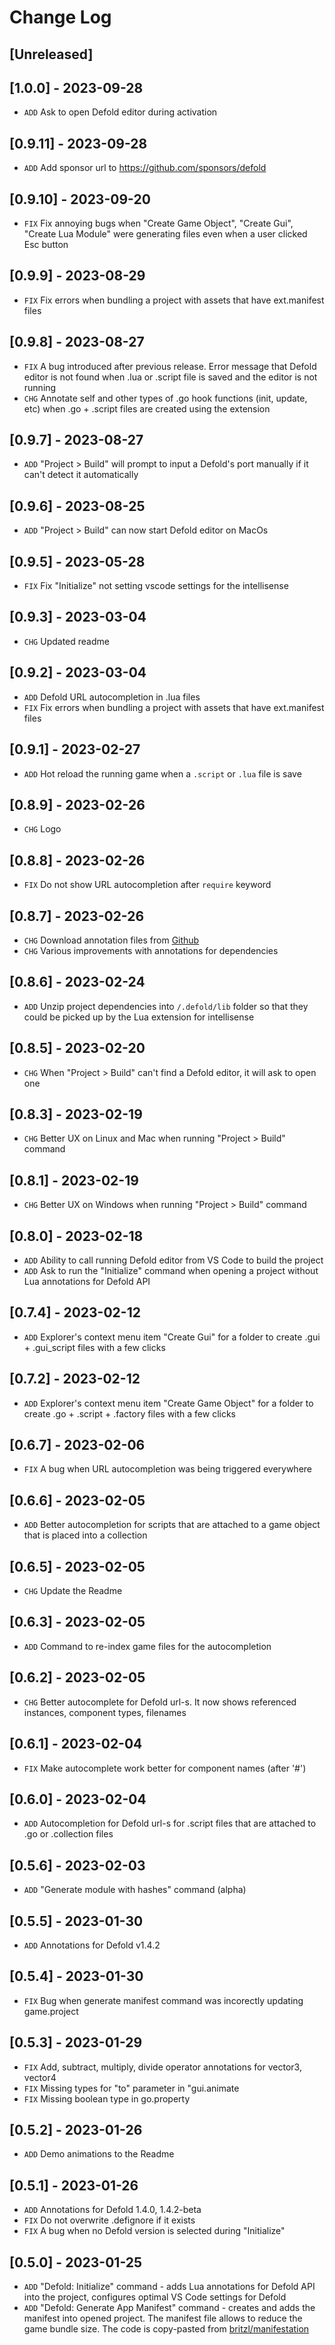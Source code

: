 # Change Log

## [Unreleased]

## [1.0.0] - 2023-09-28
- `ADD` Ask to open Defold editor during activation

## [0.9.11] - 2023-09-28
- `ADD` Add sponsor url to https://github.com/sponsors/defold

## [0.9.10] - 2023-09-20
- `FIX` Fix annoying bugs when "Create Game Object", "Create Gui", "Create Lua Module" were generating files even when a user clicked Esc button

## [0.9.9] - 2023-08-29
- `FIX` Fix errors when bundling a project with assets that have ext.manifest files

## [0.9.8] - 2023-08-27
- `FIX` A bug introduced after previous release. Error message that Defold editor is not found when .lua or .script file is saved and the editor is not running
- `CHG` Annotate self and other types of .go hook functions (init, update, etc) when .go + .script files are created using the extension

## [0.9.7] - 2023-08-27
- `ADD` "Project > Build" will prompt to input a Defold's port manually if it can't detect it automatically

## [0.9.6] - 2023-08-25
- `ADD` "Project > Build" can now start Defold editor on MacOs

## [0.9.5] - 2023-05-28
- `FIX` Fix "Initialize" not setting vscode settings for the intellisense

## [0.9.3] - 2023-03-04
- `CHG` Updated readme

## [0.9.2] - 2023-03-04
- `ADD` Defold URL autocompletion in .lua files
- `FIX` Fix errors when bundling a project with assets that have ext.manifest files

## [0.9.1] - 2023-02-27
- `ADD` Hot reload the running game when a `.script` or `.lua` file is save

## [0.8.9] - 2023-02-26
- `CHG` Logo

## [0.8.8] - 2023-02-26
- `FIX` Do not show URL autocompletion after `require` keyword

## [0.8.7] - 2023-02-26
- `CHG` Download annotation files from [Github](https://github.com/mikatuo/defold-lua-annotations/releases)
- `CHG` Various improvements with annotations for dependencies

## [0.8.6] - 2023-02-24
- `ADD` Unzip project dependencies into `/.defold/lib` folder so that they could be picked up by the Lua extension for intellisense

## [0.8.5] - 2023-02-20
- `CHG` When "Project > Build" can't find a Defold editor, it will ask to open one

## [0.8.3] - 2023-02-19
- `CHG` Better UX on Linux and Mac when running "Project > Build" command

## [0.8.1] - 2023-02-19
- `CHG` Better UX on Windows when running "Project > Build" command

## [0.8.0] - 2023-02-18
- `ADD` Ability to call running Defold editor from VS Code to build the project
- `ADD` Ask to run the "Initialize" command when opening a project without Lua annotations for Defold API

## [0.7.4] - 2023-02-12
- `ADD` Explorer's context menu item "Create Gui" for a folder to create .gui + .gui_script files with a few clicks

## [0.7.2] - 2023-02-12
- `ADD` Explorer's context menu item "Create Game Object" for a folder to create .go + .script + .factory files with a few clicks

## [0.6.7] - 2023-02-06
- `FIX` A bug when URL autocompletion was being triggered everywhere

## [0.6.6] - 2023-02-05
- `ADD` Better autocompletion for scripts that are attached to a game object that is placed into a collection

## [0.6.5] - 2023-02-05
- `CHG` Update the Readme

## [0.6.3] - 2023-02-05
- `ADD` Command to re-index game files for the autocompletion

## [0.6.2] - 2023-02-05
- `CHG` Better autocomplete for Defold url-s. It now shows referenced instances, component types, filenames

## [0.6.1] - 2023-02-04
- `FIX` Make autocomplete work better for component names (after '#')

## [0.6.0] - 2023-02-04
- `ADD` Autocompletion for Defold url-s for .script files that are attached to .go or .collection files

## [0.5.6] - 2023-02-03
- `ADD` "Generate module with hashes" command (alpha)

## [0.5.5] - 2023-01-30
- `ADD` Annotations for Defold v1.4.2

## [0.5.4] - 2023-01-30
- `FIX` Bug when generate manifest command was incorectly updating game.project

## [0.5.3] - 2023-01-29
- `FIX` Add, subtract, multiply, divide operator annotations for vector3, vector4
- `FIX` Missing types for "to" parameter in "gui.animate
- `FIX` Missing boolean type in go.property

## [0.5.2] - 2023-01-26
- `ADD` Demo animations to the Readme

## [0.5.1] - 2023-01-26
- `ADD` Annotations for Defold 1.4.0, 1.4.2-beta
- `FIX` Do not overwrite .defignore if it exists
- `FIX` A bug when no Defold version is selected during "Initialize"

## [0.5.0] - 2023-01-25
- `ADD` "Defold: Initialize" command - adds Lua annotations for Defold API into the project, configures optimal VS Code settings for Defold
- `ADD` "Defold: Generate App Manifest" command - creates and adds the manifest into opened project. The manifest file allows to reduce the game bundle size. The code is copy-pasted from [britzl/manifestation](https://github.com/britzl/manifestation)